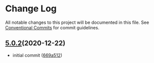 # Change Log

All notable changes to this project will be documented in this file.
See [Conventional Commits](https://conventionalcommits.org) for commit guidelines.

## [5.0.2](https://github.com/visa/visa-chart-components/tree/%40visa/charts%405.0.2)(2020-12-22)

- initial commit ([669a512](https://github.com/visa/visa-chart-components/commit/669a512b10d8681ae1c9a2accb0a4943c609d231))
